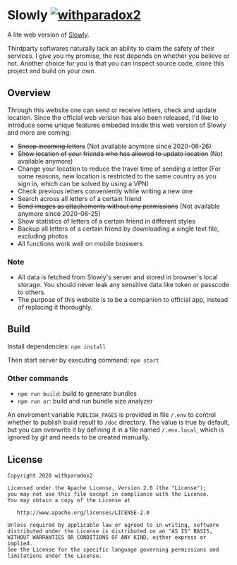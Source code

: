 # Slowly [![withparadox2](https://circleci.com/gh/withparadox2/Slowly.svg?style=shield)](https://circleci.com/gh/withparadox2/Slowly.svg?style=shield)

A lite web version of [Slowly](https://www.getslowly.com/en/).

Thirdparty softwares naturally lack an ability to claim the safety of their services. I give you my promise, the rest depends on whether you believe or not. Another choice for you is that you can inspect source code, clone this project and build on your own.

## Overview
Through this website one can send or receive letters, check and update location. Since the official web version has also been released, I'd like to introduce some unique features embeded inside this web version of Slowly and more are coming:

- ~~Snoop incoming letters~~ (Not available anymore since 2020-06-26)
- ~~Show location of your friends who has allowed to update location~~ (Not available anymore)
- Change your location to reduce the travel time of sending a letter (For some reasons, new location is restricted to the same country as you sign in, which can be solved by using a VPN)
- Check previous letters conveniently while writing a new one
- Search across all letters of a certain friend
- ~~Send images as attachements without any permissions~~ (Not available anymore since 2020-06-25)
- Show statistics of letters of a certain friend in different styles
- Backup all letters of a certain friend by downloading a single text file, excluding photos
- All functions work well on mobile broswers

### Note
- All data is fetched from Slowly's server and stored in browser's local storage. You should never leak any sensitive data like token or passcode to others. 
- The purpose of this website is to be a companion to official app, instead of replacing it thoroughly.

## Build
Install dependencies: `npm install`

Then start server by executing command: `npm start`

### Other commands

- `npm run build`: build to generate bundles
- `npm run ar`: build and run bundle size analyzer

An enviroment variable `PUBLISH_PAGES` is provided in file `/.env` to control whether to publish build result to `/doc` directory. The value is true by default, but you can overwrite it by defining it in a file named `/.env.local`, which is ignored by git and needs to be created manually.

## License
```
Copyright 2020 withparadox2

Licensed under the Apache License, Version 2.0 (the "License");
you may not use this file except in compliance with the License.
You may obtain a copy of the License at

   http://www.apache.org/licenses/LICENSE-2.0

Unless required by applicable law or agreed to in writing, software
distributed under the License is distributed on an "AS IS" BASIS,
WITHOUT WARRANTIES OR CONDITIONS OF ANY KIND, either express or implied.
See the License for the specific language governing permissions and
limitations under the License.
```